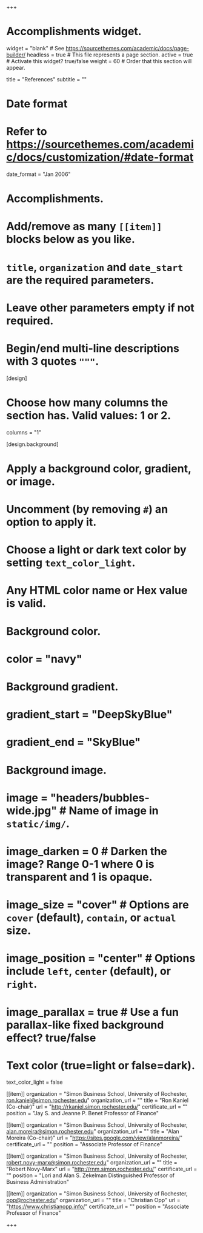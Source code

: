 +++
# Accomplishments widget.
widget = "blank"  # See https://sourcethemes.com/academic/docs/page-builder/
headless = true  # This file represents a page section.
active = true  # Activate this widget? true/false
weight = 60  # Order that this section will appear.

title = "References"
subtitle = ""

# Date format
#   Refer to https://sourcethemes.com/academic/docs/customization/#date-format
date_format = "Jan 2006"

# Accomplishments.
#   Add/remove as many `[[item]]` blocks below as you like.
#   `title`, `organization` and `date_start` are the required parameters.
#   Leave other parameters empty if not required.
#   Begin/end multi-line descriptions with 3 quotes `"""`.

[design]
  # Choose how many columns the section has. Valid values: 1 or 2.
  columns = "1"

[design.background]
  # Apply a background color, gradient, or image.
  #   Uncomment (by removing `#`) an option to apply it.
  #   Choose a light or dark text color by setting `text_color_light`.
  #   Any HTML color name or Hex value is valid.

  # Background color.
  # color = "navy"
  
  # Background gradient.
  # gradient_start = "DeepSkyBlue"
  # gradient_end = "SkyBlue"
  
  # Background image.
  # image = "headers/bubbles-wide.jpg"  # Name of image in `static/img/`.
  # image_darken = 0  # Darken the image? Range 0-1 where 0 is transparent and 1 is opaque.
  # image_size = "cover"  #  Options are `cover` (default), `contain`, or `actual` size.
  # image_position = "center"  # Options include `left`, `center` (default), or `right`.
  # image_parallax = true  # Use a fun parallax-like fixed background effect? true/false

  # Text color (true=light or false=dark).
  text_color_light = false
  
[[item]]
  organization = "Simon Business School, University of Rochester, ron.kaniel@simon.rochester.edu"
  organization_url = ""
  title = "Ron Kaniel (Co-chair)"
  url = "http://rkaniel.simon.rochester.edu/"
  certificate_url = ""
  position = "Jay S. and Jeanne P. Benet Professor of Finance"

[[item]]
  organization = "Simon Business School, University of Rochester, alan.moreira@simon.rochester.edu"
  organization_url = ""
  title = "Alan Moreira (Co-chair)"
  url = "https://sites.google.com/view/alanmoreira/"
  certificate_url = ""
  position = "Associate Professor of Finance"
  
[[item]]
  organization = "Simon Business School, University of Rochester, robert.novy-marx@simon.rochester.edu"
  organization_url = ""
  title = "Robert Novy-Marx"
  url = "http://rnm.simon.rochester.edu/"
  certificate_url = ""
  position = "Lori and Alan S. Zekelman Distinguished Professor of Business Administration"

[[item]]
  organization = "Simon Business School, University of Rochester, opp@rochester.edu"
  organization_url = ""
  title = "Christian Opp"
  url = "https://www.christianopp.info/"
  certificate_url = ""
  position = "Associate Professor of Finance"

+++
